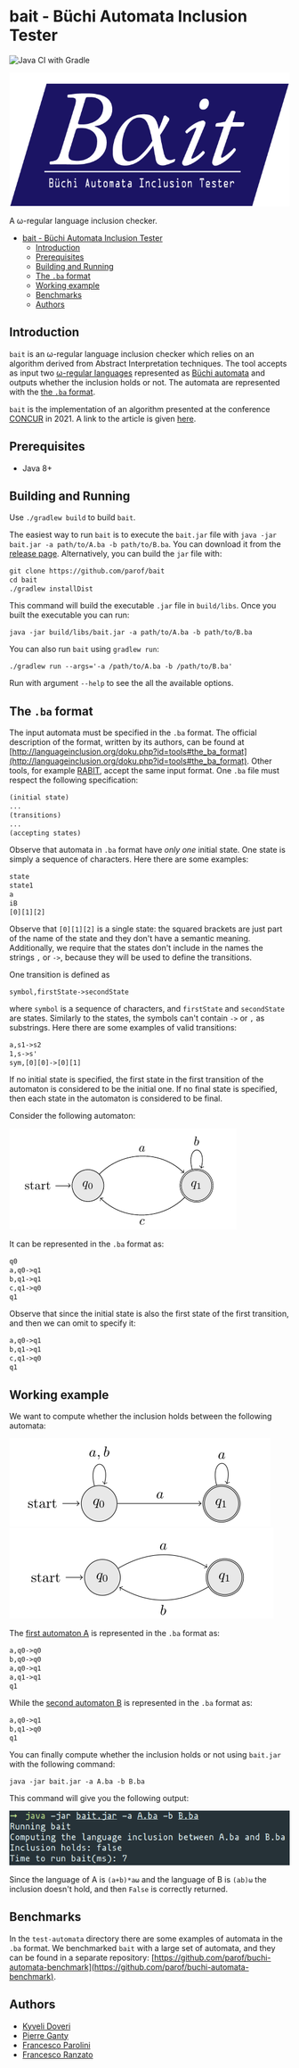 # bait - Büchi Automata Inclusion Tester

![Java CI with Gradle](https://github.com/parof/bait/workflows/Java%20CI%20with%20Gradle/badge.svg)

![bait logo](img/logo.png)

A ω-regular language inclusion checker.

- [bait - Büchi Automata Inclusion Tester](#bait---büchi-automata-inclusion-tester)
  - [Introduction](#introduction)
  - [Prerequisites](#prerequisites)
  - [Building and Running](#building-and-running)
  - [The `.ba` format](#the-ba-format)
  - [Working example](#working-example)
  - [Benchmarks](#benchmarks)
  - [Authors](#authors)

## Introduction

`bait` is an ω-regular language inclusion checker which relies on an algorithm
derived from Abstract Interpretation techniques.
The tool accepts as input two
[ω-regular languages](https://en.wikipedia.org/wiki/Omega-regular_language) represented as
[Büchi automata](https://en.wikipedia.org/wiki/B%C3%BCchi_automaton) and outputs
whether the inclusion holds or not.
The automata are represented with the [the `.ba` format](#the-ba-format).

`bait` is the implementation of an algorithm presented at the conference [CONCUR](https://qonfest2021.lacl.fr/concur21.php) in 2021.
A link to the article is given [here](https://doi.org/10.4230/LIPIcs.CONCUR.2021.3).

## Prerequisites

- Java 8+

## Building and Running

Use `./gradlew build` to build `bait`.

The easiest way to run `bait` is to execute the `bait.jar` file with `java -jar
bait.jar -a path/to/A.ba -b path/to/B.ba`.
You can download it from the [release page](https://github.com/parof/bait/releases).
Alternatively, you can build the `jar` file with:

```{bash}
git clone https://github.com/parof/bait
cd bait
./gradlew installDist
```

This command will build the executable `.jar` file in `build/libs`.
Once you built the executable you can run:

```{bash}
java -jar build/libs/bait.jar -a path/to/A.ba -b path/to/B.ba
```

You can also run `bait` using `gradlew run`:

```{bash}
./gradlew run --args='-a /path/to/A.ba -b /path/to/B.ba'
```

Run with argument `--help` to see the all the available options.

## The `.ba` format

The input automata must be specified in the `.ba` format.
The official description of the format, written by its authors, can be found at
[http://languageinclusion.org/doku.php?id=tools#the_ba_format](http://languageinclusion.org/doku.php?id=tools#the_ba_format).
Other tools, for example [RABIT](http://languageinclusion.org/doku.php?id=tools#rabit_and_reduce_v25),
accept the same input format.
One `.ba` file must respect the following specification:

```{}
(initial state)
...
(transitions)
...
(accepting states)
```

Observe that automata in `.ba` format have _only one_ initial state.
One state is simply a sequence of characters. Here there are some examples:

```{}
state
state1
a
iB
[0][1][2]
```

Observe that `[0][1][2]` is a single state: the squared brackets are just part
of the name of the state and they don't have a semantic meaning.
Additionally, we require that the states don't include in the names the
strings `,` or `->`, because they will be used to define the transitions.

One transition is defined as

```{}
symbol,firstState->secondState
```

where `symbol` is a sequence of characters, and `firstState` and `secondState` are states.
Similarly to the states, the symbols can't contain `->` or `,` as substrings.
Here there are some examples of valid transitions:

```{}
a,s1->s2
1,s->s'
sym,[0][0]->[0][1]
```

If no initial state is specified, the first state in the first transition of the
automaton is considered to be the initial one.
If no final state is specified, then each state in the automaton is considered to be final.

Consider the following automaton:

![Example automaton](./img/example_aut.png)

It can be represented in the `.ba` format as:

```{}
q0
a,q0->q1
b,q1->q1
c,q1->q0
q1
```

Observe that since the initial state is also the first state of the first transition,
and then we can omit to specify it:

```{}
a,q0->q1
b,q1->q1
c,q1->q0
q1
```

## Working example

We want to compute whether the inclusion holds between the following automata:

![Automaton that accepts the language `(a+b)*aω`](./img/aut1.png)
![Automaton that accepts the language `(ab)ω`](./img/aut2.png)

The [first automaton A](./test-automata/thesisA.ba) is represented in the `.ba` format as:

```{}
a,q0->q0
b,q0->q0
a,q0->q1
a,q1->q1
q1
```

While the [second automaton B](./test-automata/thesisB.ba) is represented in the `.ba` format as:

```{}
a,q0->q1
b,q1->q0
q1
```

You can finally compute whether the inclusion holds or not using `bait.jar`
with the following command:

```{bash}
java -jar bait.jar -a A.ba -b B.ba
```

This command will give you the following output:

![Output of the previous command](./img/output.png)

Since the language of A is `(a+b)*aω` and the language of B is `(ab)ω` the
inclusion doesn't hold, and then `False` is correctly returned.

## Benchmarks

In the `test-automata` directory there are some examples of automata in the
`.ba` format.
We benchmarked `bait` with a large set of automata, and they can be found in a
separate repository:
[https://github.com/parof/buchi-automata-benchmark](https://github.com/parof/buchi-automata-benchmark).

## Authors

- [Kyveli Doveri](https://kyveli.github.io/)
- [Pierre Ganty](https://software.imdea.org/~pierreganty/)
- [Francesco Parolini](https://parof.github.io/)
- [Francesco Ranzato](https://github.com/francescoranzato)

